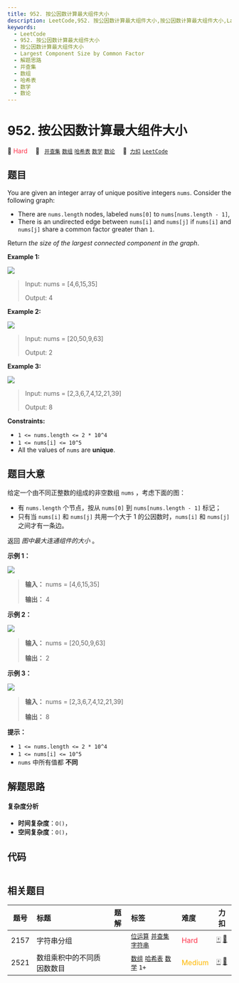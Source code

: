 ```yaml
---
title: 952. 按公因数计算最大组件大小
description: LeetCode,952. 按公因数计算最大组件大小,按公因数计算最大组件大小,Largest Component Size by Common Factor,解题思路,并查集,数组,哈希表,数学,数论
keywords:
  - LeetCode
  - 952. 按公因数计算最大组件大小
  - 按公因数计算最大组件大小
  - Largest Component Size by Common Factor
  - 解题思路
  - 并查集
  - 数组
  - 哈希表
  - 数学
  - 数论
---
```


# 952. 按公因数计算最大组件大小

🔴 <font color=#ff334b>Hard</font>&emsp; 🔖&ensp; [`并查集`](/tag/union-find.md) [`数组`](/tag/array.md) [`哈希表`](/tag/hash-table.md) [`数学`](/tag/math.md) [`数论`](/tag/number-theory.md)&emsp; 🔗&ensp;[`力扣`](https://leetcode.cn/problems/largest-component-size-by-common-factor) [`LeetCode`](https://leetcode.com/problems/largest-component-size-by-common-factor)

## 题目

You are given an integer array of unique positive integers `nums`. Consider
the following graph:

  * There are `nums.length` nodes, labeled `nums[0]` to `nums[nums.length - 1]`,
  * There is an undirected edge between `nums[i]` and `nums[j]` if `nums[i]` and `nums[j]` share a common factor greater than `1`.

Return _the size of the largest connected component in the graph_.



**Example 1:**

![](https://assets.leetcode.com/uploads/2018/12/01/ex1.png)

> Input: nums = [4,6,15,35]
> 
> Output: 4

**Example 2:**

![](https://assets.leetcode.com/uploads/2018/12/01/ex2.png)

> Input: nums = [20,50,9,63]
> 
> Output: 2

**Example 3:**

![](https://assets.leetcode.com/uploads/2018/12/01/ex3.png)

> Input: nums = [2,3,6,7,4,12,21,39]
> 
> Output: 8

**Constraints:**

  * `1 <= nums.length <= 2 * 10^4`
  * `1 <= nums[i] <= 10^5`
  * All the values of `nums` are **unique**.


## 题目大意

给定一个由不同正整数的组成的非空数组 `nums` ，考虑下面的图：

  * 有 `nums.length` 个节点，按从 `nums[0]` 到 `nums[nums.length - 1]` 标记；
  * 只有当 `nums[i]` 和 `nums[j]` 共用一个大于 1 的公因数时，`nums[i]` 和 `nums[j]`之间才有一条边。

返回 _图中最大连通组件的大小_ 。



**示例 1：**

![](https://assets.leetcode.com/uploads/2018/12/01/ex1.png)

> 
> 
> 
> 
> 
> **输入：** nums = [4,6,15,35]
> 
> **输出：** 4
> 
> 

**示例 2：**

![](https://assets.leetcode.com/uploads/2018/12/01/ex2.png)

> 
> 
> 
> 
> 
> **输入：** nums = [20,50,9,63]
> 
> **输出：** 2
> 
> 

**示例 3：**

![](https://assets.leetcode.com/uploads/2018/12/01/ex3.png)

> 
> 
> 
> 
> 
> **输入：** nums = [2,3,6,7,4,12,21,39]
> 
> **输出：** 8
> 
> 



**提示：**

  * `1 <= nums.length <= 2 * 10^4`
  * `1 <= nums[i] <= 10^5`
  * `nums` 中所有值都 **不同**


## 解题思路

#### 复杂度分析

- **时间复杂度**：`O()`，
- **空间复杂度**：`O()`，

## 代码

```javascript

```

## 相关题目

<!-- prettier-ignore -->
| 题号 | 标题 | 题解 | 标签 | 难度 | 力扣 |
| :------: | :------ | :------: | :------ | :------ | :------: |
| 2157 | 字符串分组 |  |  [`位运算`](/tag/bit-manipulation.md) [`并查集`](/tag/union-find.md) [`字符串`](/tag/string.md) | <font color=#ff334b>Hard</font> | [🀄️](https://leetcode.cn/problems/groups-of-strings) [🔗](https://leetcode.com/problems/groups-of-strings) |
| 2521 | 数组乘积中的不同质因数数目 |  |  [`数组`](/tag/array.md) [`哈希表`](/tag/hash-table.md) [`数学`](/tag/math.md) `1+` | <font color=#ffb800>Medium</font> | [🀄️](https://leetcode.cn/problems/distinct-prime-factors-of-product-of-array) [🔗](https://leetcode.com/problems/distinct-prime-factors-of-product-of-array) |